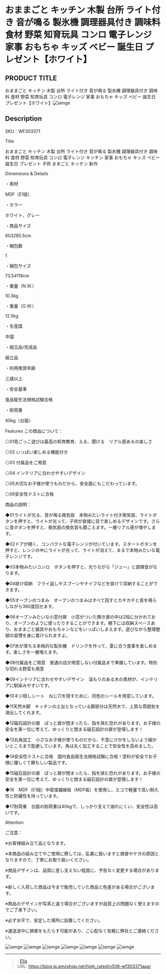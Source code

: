 # おままごと キッチン 木製 台所 ライト付き 音が鳴る 製氷機 調理器具付き 調味料 食材 野菜 知育玩具 コンロ 電子レンジ  家事 おもちゃ キッズ ベビー 誕生日 プレゼント【ホワイト】


## PRODUCT TITLE 

おままごと キッチン 木製 台所 ライト付き 音が鳴る 製氷機 調理器具付き 調味料 食材 野菜 知育玩具 コンロ 電子レンジ  家事 おもちゃ キッズ ベビー 誕生日 プレゼント【ホワイト】![iamge](https://b2bfiles1.gigab2b.cn/image/wkseller/304/20230615_cedfdecec8162c42957d0c6cac2ecb5a.jpg)

## Description

SKU：WF303371

Title

おままごと キッチン 木製 台所 ライト付き 音が鳴る 製氷機 調理器具付き 調味料 食材 野菜 知育玩具 コンロ 電子レンジ キッチン 家事 おもちゃ キッズ ベビー 誕生日 プレゼント 子供 ままごと キッチン 新作

Dimensions &amp; Details



・素材

MDF（E1级）

・カラー

ホワイト、グレー

・商品サイズ

60*32*85.5cm

・梱包数

1

・梱包サイズ

73.5*41*19cm

・重量（N.W.）

10.3kg

・重量（G.W.）

12.5kg

・生産国

中国

・組立品/完成品

組立品

・利用推奨年齢

三歳以上

・安全基準

食品衛生法規格試験合格

・耐荷重

40kg（台面）



Features
この商品について：

◎01見ごっこ遊びは最高の知育教育、える、聞ける　リアル感あるの楽しさ 

◎02 いっぱい楽しめる機能付き

◎03 付属品をご用意

◎04 インテリアに合わせやすいデザイン

◎05大切なお子様が使うものだから、安全面にもこだわっています。

◎06安全性テストに合格



商品の説明：

◆01ライトが光る、音が鳴る換気扇　本物みたいライト付き換気扇、ライトボタンを押すと、ライトが光って、子供が直接に目で楽しめるデザインです。さらに音ボタンを押すと、換気扇の換気音も聞こえます。一層リアル感が増やします。



◆02ドアが開く、コンパクトな電子レンジが付いています。スタートボタンを押すと、レンジの中にライトが光って、ライトが消えて、まるで本物みたいな電子レンジです。



◆03本物みたいコンロ　ボタンを押すと、光りながら「ジュ～」と調理音がなります。



◆04掛け収納　フライ返しやスプーンやナイフなどを掛けて収納することができます。



◆05オーブンのつまみ　オーブンのつまみはすべて回すとカチカチと音を鳴らしながら360度回せます。



◆06オーブンみたいな小窓付扉　小窓がついた開き扉の中は2段に分かれており、オーブンのように使ったりすることができます。棚下には収納スペースあり、おままごと器具やおもちゃンなどをいっぱいしまえます。遊びながら整理整頓の習慣を身に着けられますよ。



◆07氷が落ちる本格的な製氷機　ドリンクを作って、夏に合う食事を楽しめます。楽しさを一層増えます。



◆08付属品をご用意　普通の店が用意しない付属品まで準備しています。特別な切れる野菜も用意 



◆09インテリアに合わせやすいデザイン　温もりのある木の素材が、インテリアに馴染みやすいです。



◆10ネジ隠しシート　ねじ穴を隠すために、同色のシールを用意しています。



◆11天然木脚　キッチンの土台となっている脚部分は天然木で、上質な雰囲気を演出してくれます。



◆12磁石設計の扉　ぱっと扉が閉まったら、指を挟む恐れがあります。お子様の安全を第一位に考えて、ゆっくりと閉まる磁石設計の扉が登場します！



◆13丸角加工　小さなお子様が使うものだから、不意にけがをしないよう細かいところまで配慮しています。角は丸く加工することで安全性を高めました。



◆14安全性テストに合格　国内食品衛生法規格試験に合格！塗料が安全でお子様に優しくて頼もしい製品です。



◆15磁石設計の扉　ぱっと扉が閉まったら、指を挟む恐れがあります。お子様の安全を第一位に考えて、ゆっくりと閉まる磁石設計の扉が登場します！



◆16　MDF（E1级）中密度繊維板（MDF板）を使用し、エコで軽量で高い耐久性と防蟻性を持っています。



◆17耐荷重　台面の耐荷重は40kgで、しっかり支えて崩れにくい、安全性は高いです。









Attention



ご注意：

※お客様組み立て品となります。

※本商品の組み立てやご使用に際しては、乱暴に扱いますと損害やケガの原因となりますので、丁寧にお取り扱いください。

※商品デザインは、品質に差し支えない程度に、予告なく変更する場合があります。

※新しく入荷した商品は今まで販売していた商品と色差がある場合がございます。

※商品のデザインが写真と違う場合がございますが品質上の問題なく使えますのでご了承下さい。

※必ず水平で、安定した場所に設置してください。

※運送途中に損害をもたらす可能があり、ご心配なく気軽に弊社とご連絡ください。









![iamge](https://b2bfiles1.gigab2b.cn/image/wkseller/304/20230622_4016d3a64af728e313d2d9a371a6e473.jpg)
![iamge](https://b2bfiles1.gigab2b.cn/image/wkseller/304/20230622_65b706edb562094f453005290064fa4f.jpg)
![iamge](https://b2bfiles1.gigab2b.cn/image/wkseller/304/20230622_4f8990267d80273685bceb9e5145c606.jpg)
![iamge](https://b2bfiles1.gigab2b.cn/image/wkseller/304/20230622_8f7682c11518249c875e9f06625e4206.jpg)
![iamge](https://b2bfiles1.gigab2b.cn/image/wkseller/304/20230622_dc46acdb2eaec3f7ceacf95ab9a3ee80.jpg)
![iamge](https://b2bfiles1.gigab2b.cn/image/wkseller/304/20230622_347b218f0b41b3755f8f729c667b00d2.jpg)
![iamge](https://b2bfiles1.gigab2b.cn/image/wkseller/304/20230622_e4145cf5cfdaa7fc367abf62f8800eda.jpg)


---

> : [Ella](https://blog.jp.amzshop.net/)  
> URL: https://blog.jp.amzshop.net/high_rated/n508-wf303371aaa/  

